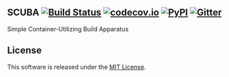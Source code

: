 SCUBA  [![Build Status](https://travis-ci.org/JonathonReinhart/scuba.svg?branch=master)](https://travis-ci.org/JonathonReinhart/scuba) [![codecov.io](https://codecov.io/github/JonathonReinhart/scuba/coverage.svg?branch=master)](https://codecov.io/github/JonathonReinhart/scuba?branch=master) [![PyPI](https://img.shields.io/pypi/v/scuba.svg)](https://pypi.python.org/pypi/scuba) [![Gitter](https://img.shields.io/gitter/room/scuba-docker/Lobby.svg)](https://gitter.im/scuba-docker/Lobby)
-----

Simple Container-Utilizing Build Apparatus





## License

This software is released under the [MIT License](https://opensource.org/licenses/MIT).

